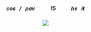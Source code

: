 ##### <p align="center"> cos⠀/⠀pav⠀⠀⠀⠀15⠀⠀⠀⠀he⠀it
##### <p align="center"> [](https://git.io/typing-svg)![](https://komarev.com/ghpvc/?username=onewheatmark&color=03030f)
